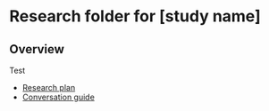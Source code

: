 # Research folder for [study name]

## Overview

Test

- [Research plan](./research-plan.md)
- [Conversation guide](./conversation-guide.md)

